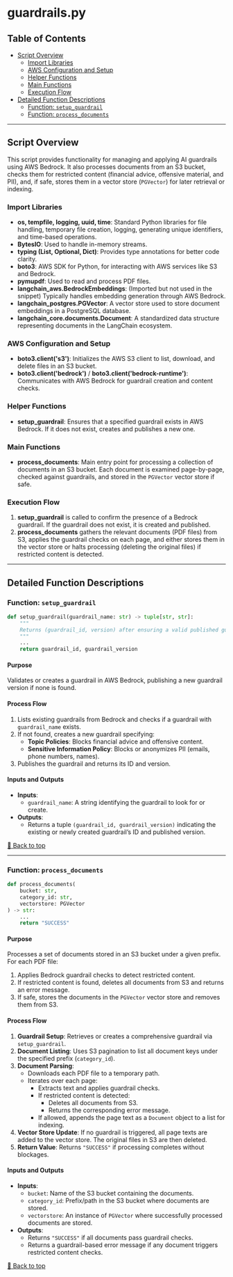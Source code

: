 # guardrails.py

## Table of Contents <a name="table-of-contents"></a>
- [Script Overview](#script-overview)
  - [Import Libraries](#import-libraries)
  - [AWS Configuration and Setup](#aws-configuration-and-setup)
  - [Helper Functions](#helper-functions)
  - [Main Functions](#main-functions)
  - [Execution Flow](#execution-flow)
- [Detailed Function Descriptions](#detailed-function-descriptions)
  - [Function: `setup_guardrail`](#setup_guardrail)
  - [Function: `process_documents`](#process_documents)

---

## Script Overview <a name="script-overview"></a>
This script provides functionality for managing and applying AI guardrails using AWS Bedrock. It also processes documents from an S3 bucket, checks them for restricted content (financial advice, offensive material, and PII), and, if safe, stores them in a vector store (`PGVector`) for later retrieval or indexing.

### Import Libraries <a name="import-libraries"></a>
- **os, tempfile, logging, uuid, time**: Standard Python libraries for file handling, temporary file creation, logging, generating unique identifiers, and time-based operations.
- **BytesIO**: Used to handle in-memory streams.
- **typing (List, Optional, Dict)**: Provides type annotations for better code clarity.
- **boto3**: AWS SDK for Python, for interacting with AWS services like S3 and Bedrock.
- **pymupdf**: Used to read and process PDF files.
- **langchain_aws.BedrockEmbeddings**: (Imported but not used in the snippet) Typically handles embedding generation through AWS Bedrock.
- **langchain_postgres.PGVector**: A vector store used to store document embeddings in a PostgreSQL database.
- **langchain_core.documents.Document**: A standardized data structure representing documents in the LangChain ecosystem.

### AWS Configuration and Setup <a name="aws-configuration-and-setup"></a>
- **boto3.client('s3')**: Initializes the AWS S3 client to list, download, and delete files in an S3 bucket.
- **boto3.client('bedrock')** / **boto3.client('bedrock-runtime')**: Communicates with AWS Bedrock for guardrail creation and content checks.

### Helper Functions <a name="helper-functions"></a>
- **setup_guardrail**: Ensures that a specified guardrail exists in AWS Bedrock. If it does not exist, creates and publishes a new one.

### Main Functions <a name="main-functions"></a>
- **process_documents**: Main entry point for processing a collection of documents in an S3 bucket. Each document is examined page-by-page, checked against guardrails, and stored in the `PGVector` vector store if safe.

### Execution Flow <a name="execution-flow"></a>
1. **setup_guardrail** is called to confirm the presence of a Bedrock guardrail. If the guardrail does not exist, it is created and published.
2. **process_documents** gathers the relevant documents (PDF files) from S3, applies the guardrail checks on each page, and either stores them in the vector store or halts processing (deleting the original files) if restricted content is detected.

---

## Detailed Function Descriptions <a name="detailed-function-descriptions"></a>

### Function: `setup_guardrail` <a name="setup_guardrail"></a>
```python
def setup_guardrail(guardrail_name: str) -> tuple[str, str]:
    """
    Returns (guardrail_id, version) after ensuring a valid published guardrail exists.
    """
    ...
    return guardrail_id, guardrail_version
```
#### Purpose
Validates or creates a guardrail in AWS Bedrock, publishing a new guardrail version if none is found.

#### Process Flow
1. Lists existing guardrails from Bedrock and checks if a guardrail with `guardrail_name` exists.
2. If not found, creates a new guardrail specifying:
   - **Topic Policies**: Blocks financial advice and offensive content.
   - **Sensitive Information Policy**: Blocks or anonymizes PII (emails, phone numbers, names).
3. Publishes the guardrail and returns its ID and version.

#### Inputs and Outputs
- **Inputs**:
  - `guardrail_name`: A string identifying the guardrail to look for or create.
- **Outputs**:
  - Returns a tuple `(guardrail_id, guardrail_version)` indicating the existing or newly created guardrail’s ID and published version.

[🔼 Back to top](#table-of-contents)

---

### Function: `process_documents` <a name="process_documents"></a>
```python
def process_documents(
    bucket: str,
    category_id: str, 
    vectorstore: PGVector
) -> str:
    ...
    return "SUCCESS"
```
#### Purpose
Processes a set of documents stored in an S3 bucket under a given prefix. For each PDF file:
1. Applies Bedrock guardrail checks to detect restricted content.
2. If restricted content is found, deletes all documents from S3 and returns an error message.
3. If safe, stores the documents in the `PGVector` vector store and removes them from S3.

#### Process Flow
1. **Guardrail Setup**: Retrieves or creates a comprehensive guardrail via `setup_guardrail`.
2. **Document Listing**: Uses S3 pagination to list all document keys under the specified prefix (`category_id`).
3. **Document Parsing**:
   - Downloads each PDF file to a temporary path.
   - Iterates over each page:
     - Extracts text and applies guardrail checks.
     - If restricted content is detected:
       - Deletes all documents from S3.
       - Returns the corresponding error message.
     - If allowed, appends the page text as a `Document` object to a list for indexing.
4. **Vector Store Update**: If no guardrail is triggered, all page texts are added to the vector store. The original files in S3 are then deleted.
5. **Return Value**: Returns `"SUCCESS"` if processing completes without blockages.

#### Inputs and Outputs
- **Inputs**:
  - `bucket`: Name of the S3 bucket containing the documents.
  - `category_id`: Prefix/path in the S3 bucket where documents are stored.
  - `vectorstore`: An instance of `PGVector` where successfully processed documents are stored.
- **Outputs**:
  - Returns `"SUCCESS"` if all documents pass guardrail checks.
  - Returns a guardrail-based error message if any document triggers restricted content checks.

[🔼 Back to top](#table-of-contents)
